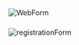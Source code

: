 #

##


###
![WebForm](https://github.com/user-attachments/assets/35225668-9843-4489-883a-ac45ee1ff45b)



###
![registrationForm](https://github.com/user-attachments/assets/1134db78-48f6-4829-84d9-02afb858856a)


